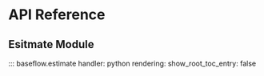 # API Reference

## Esitmate Module

::: baseflow.estimate
    handler: python
    rendering:
      show_root_toc_entry: false